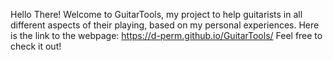 Hello There! Welcome to GuitarTools, my project to help guitarists in all different aspects of their playing, based on my personal experiences.
Here is the link to the webpage: https://d-perm.github.io/GuitarTools/
Feel free to check it out!
